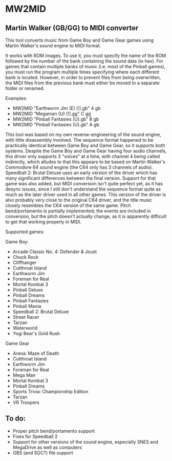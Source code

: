 # MW2MID
## Martin Walker (GB/GG) to MIDI converter

This tool converts music from Game Boy and Game Gear games using Martin Walker's sound engine to MIDI format.

It works with ROM images. To use it, you must specify the name of the ROM followed by the number of the bank containing the sound data (in hex).
For games that contain multiple banks of music (i.e. most of the Pinball games), you must run the program multiple times specifying where each different bank is located. However, in order to prevent files from being overwritten, the MIDI files from the previous bank must either be moved to a separate folder or renamed.

Examples:
* MW2MID "Earthworm Jim (E) [!].gb" 4 gb
* MW2MID "Megaman (U) [!].gg" C gg
* MW2MID "Pinball Fantasies (U).gb" 8 gb
* MW2MID "Pinball Fantasies (U).gb" A gb

This tool was based on my own reverse-engineering of the sound engine, with little disassembly involved. The sequence format happened to be practically identical between Game Boy and Game Gear, so it supports both systems.
Despite the Game Boy and Game Gear having four audio channels, this driver only supports 3 "voices" at a time, with channel 4 being called indirectly, which alludes to that this appears to be based on Martin Walker's Commodore 64 sound engine (the C64 only has 3 channels of audio). Speedball 2: Brutal Deluxe uses an early version of the driver which has many significant differences between the final version. Support for that game was also added, but MIDI conversion isn't quite perfect yet, as it has desync issues, since I still don't understand the sequence format quite as much as the later driver used in all other games. This version of the driver is also probably very close to the original C64 driver, and the title music closely resembles the C64 version of the same game.
Pitch bend/portamento is partially implemented; the events are included in conversion, but the pitch doesn't actually change, as it is apparently difficult to get that working properly in MIDI.

Supported games:

Game Boy:
* Arcade Classic No. 4: Defender & Joust
* Chuck Rock
* Cliffhanger
* Cutthroat Island
* Earthworm Jim
* Foreman for Real
* Mortal Kombat 3
* Pinball Deluxe
* Pinball Dreams
* Pinball Fantasies
* Pinball Mania
* Speedball 2: Brutal Deluxe
* Street Racer
* Tarzan
* Waterworld
* Yogi Bear's Gold Rush

Game Gear
 * Arena: Maze of Death
 * Cutthroat Island
 * Earthworm Jim
 * Foreman for Real
 * Mega Man
 * Mortal Kombat 3
 * Pinball Dreams
 * Sports Trivia: Championship Edition
 * Tarzan
 * VR Troopers

## To do:
  * Proper pitch bend/portamento support
  * Fixes for Speedball 2
  * Support for other versions of the sound engine, especially SNES and MegaDrive as well as computers
  * GBS (and SGC?) file support
